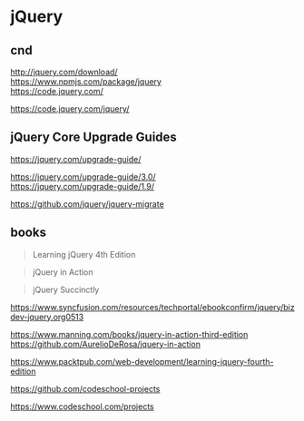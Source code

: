 # jQuery  


## cnd 

http://jquery.com/download/  
https://www.npmjs.com/package/jquery  
https://code.jquery.com/  

<script
  src="https://code.jquery.com/jquery-3.1.1.js"
  integrity="sha256-16cdPddA6VdVInumRGo6IbivbERE8p7CQR3HzTBuELA="
  crossorigin="anonymous"></script>

<script
  src="https://code.jquery.com/jquery-3.1.1.min.js"
  integrity="sha256-hVVnYaiADRTO2PzUGmuLJr8BLUSjGIZsDYGmIJLv2b8="
  crossorigin="anonymous"></script>

https://code.jquery.com/jquery/




## jQuery Core Upgrade Guides  

https://jquery.com/upgrade-guide/  

https://jquery.com/upgrade-guide/3.0/  
https://jquery.com/upgrade-guide/1.9/  

https://github.com/jquery/jquery-migrate  


## books  

> Learning jQuery 4th Edition  

> jQuery in Action  

> jQuery Succinctly  

https://www.syncfusion.com/resources/techportal/ebookconfirm/jquery/bizdev-jquery.org0513  


https://www.manning.com/books/jquery-in-action-third-edition  
https://github.com/AurelioDeRosa/jquery-in-action  


https://www.packtpub.com/web-development/learning-jquery-fourth-edition  






https://github.com/codeschool-projects

https://www.codeschool.com/projects


